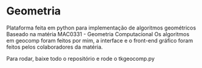 # Geometria
Plataforma feita em python para implementação de algoritmos geométricos
Baseado na matéria MAC0331 - Geometria Computacional
Os algoritmos em geocomp foram feitos por mim, a interface e o front-end gráfico foram feitos pelos colaboradores da matéria.

Para rodar, baixe todo o repositório e rode o tkgeocomp.py
